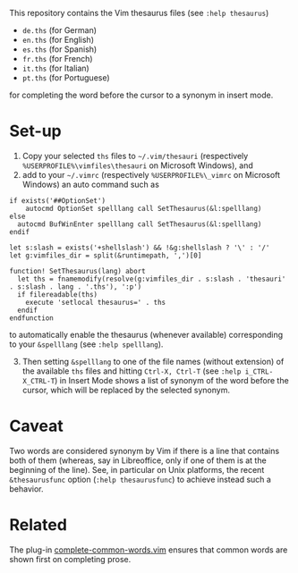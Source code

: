 This repository contains the Vim thesaurus files (see `:help thesaurus`)

- `de.ths` (for German)
- `en.ths` (for English)
- `es.ths` (for Spanish)
- `fr.ths` (for French)
- `it.ths` (for Italian)
- `pt.ths` (for Portuguese)

for completing the word before the cursor to a synonym in insert mode.

# Set-up

1. Copy your selected `ths` files to `~/.vim/thesauri` (respectively `%USERPROFILE%\vimfiles\thesauri` on Microsoft Windows), and
2. add to your `~/.vimrc` (respectively `%USERPROFILE%\_vimrc` on Microsoft Windows) an auto command such as

```vim
if exists('##OptionSet')
    autocmd OptionSet spelllang call SetThesaurus(&l:spelllang)
else
  autocmd BufWinEnter spelllang call SetThesaurus(&l:spelllang)
endif
  
let s:slash = exists('+shellslash') && !&g:shellslash ? '\' : '/'
let g:vimfiles_dir = split(&runtimepath, ',')[0]

function! SetThesaurus(lang) abort
  let ths = fnamemodify(resolve(g:vimfiles_dir . s:slash . 'thesauri' . s:slash . lang . '.ths'), ':p')
  if filereadable(ths)
    execute 'setlocal thesaurus=' . ths
  endif
endfunction
```

to automatically enable the thesaurus (whenever available) corresponding to your `&spelllang` (see `:help spelllang`).

3. Then setting `&spelllang` to one of the file names (without extension) of the available `ths` files and hitting `Ctrl-X, Ctrl-T` (see `:help i_CTRL-X_CTRL-T`) in Insert Mode shows a list of synonym of the word before the cursor, which will be replaced by the selected synonym.

# Caveat

Two words are considered synonym by Vim if there is a line that contains both of them (whereas, say in Libreoffice, only if one of them is at the beginning of the line).
See, in particular on Unix platforms, the recent `&thesaurusfunc` option (`:help thesaurusfunc`) to achieve instead such a behavior.

# Related

The plug-in [complete-common-words.vim](https://github.com/Konfekt/complete-common-words.vim) ensures that common words are shown first on completing prose.

